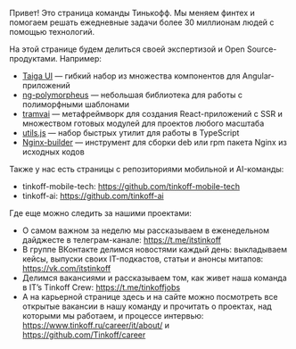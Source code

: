 Привет! Это страница команды Тинькофф.
Мы меняем финтех и помогаем решать ежедневные задачи более 30 миллионам людей с помощью технологий. 

На этой странице будем делиться своей экспертизой и Open Source-продуктами. Например:
- [Taiga UI](https://github.com/Tinkoff/taiga-ui) — гибкий набор из множества компонентов для Angular-приложений
- [ng-polymorpheus](https://github.com/Tinkoff/ng-polymorpheus) — небольшая  библиотека для работы с полиморфными шаблонами
- [tramvai](https://github.com/Tinkoff/tramvai) — метафреймворк для создания React-приложений с SSR и множеством готовых модулей для проектов любого масштаба
- [utils.js](https://github.com/Tinkoff/utils.js) — набор быстрых утилит для работы в TypeScript
- [Nginx-builder](https://github.com/Tinkoff/Nginx-builder) — инструмент для сборки deb или rpm пакета Nginx из исходных кодов

Также у нас есть страницы с репозиториями мобильной и AI-команды:
- tinkoff-mobile-tech: https://github.com/tinkoff-mobile-tech
- tinkoff-ai: https://github.com/tinkoff-ai

Где еще можно следить за нашими проектами:
- О самом важном за неделю мы рассказываем в еженедельном дайджесте в телеграм-канале: https://t.me/itstinkoff
- В группе ВКонтакте делимся новостями каждый день: выкладываем кейсы, выпуски своих IT-подкастов, статьи и анонсы митапов: https://vk.com/itstinkoff
- Делимся вакансиями и рассказываем том, как живет наша команда в IT’s Tinkoff Crew: https://t.me/tinkoffjobs
- А на карьерной странице здесь и на сайте можно посмотреть все открытые вакансии в нашу команду и прочитать о проектах, над которыми мы работаем, и процессе интервью: https://www.tinkoff.ru/career/it/about/ и https://github.com/Tinkoff/career